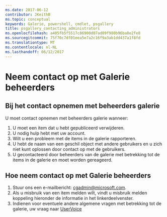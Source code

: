 ```yaml
---
ms.date: 2017-06-12
contributor: JKeithB
ms.topic: conceptual
keywords: Galerie, powershell, cmdlet, psgallery
title: psgallery_contacting_administrators
ms.openlocfilehash: a405fb5f5517c86900d07ad09f980b96ba8e2fe8
ms.sourcegitcommit: 75f70c7df01eea5e7a2c16f9a3ab1dd437a1f8fd
ms.translationtype: MT
ms.contentlocale: nl-NL
ms.lasthandoff: 06/12/2017
---
```

# <a name="contact-gallery-administrators"></a>Neem contact op met Galerie beheerders

## <a name="when-to-contact-gallery-administrators"></a>Bij het contact opnemen met beheerders galerie

U moet contact opnemen met beheerders galerie wanneer:

1. U moet een item dat u hebt gepubliceerd verwijderen.
2. U nodig hulp hebt met uw account.
3. Wilt u een probleem met de items in de galerie rapporteren.
4. U hebt de naam van een geschil object met andere gebruikers en u zich niet kunt oplossen door contact op met de gebruikers.
5. U gecontacteerd door beheerders van de galerie met betrekking tot de items in de galerie en moet worden gereageerd.

## <a name="how-to-contact-gallery-administrators"></a>Hoe neem contact op met Galerie beheerders

1. Stuur ons een e-mailbericht: cgadmin@microsoft.com.
2. Als u misbruik van een item melden wilt, vindt u misbruik melden koppeling hieronder de informatie in het linkerdeelvenster.
3. Indienen voor eventuele andere algemene vragen met betrekking tot de galerie, uw vraag naar [UserVoice](http://windowsserver.uservoice.com/forums/301869-powershell)

